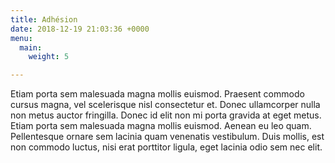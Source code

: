 ```yaml
---
title: Adhésion
date: 2018-12-19 21:03:36 +0000
menu:
  main:
    weight: 5

---
```

Etiam porta sem malesuada magna mollis euismod. Praesent commodo cursus magna, vel scelerisque nisl consectetur et. Donec ullamcorper nulla non metus auctor fringilla. Donec id elit non mi porta gravida at eget metus. Etiam porta sem malesuada magna mollis euismod. Aenean eu leo quam. Pellentesque ornare sem lacinia quam venenatis vestibulum. Duis mollis, est non commodo luctus, nisi erat porttitor ligula, eget lacinia odio sem nec elit.